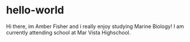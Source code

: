 # hello-world

Hi there, im Amber Fisher and i really enjoy studying Marine Biology! I am currently attending school at Mar Vista Highschool.
